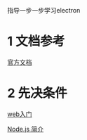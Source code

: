  指导一步一步学习electron
#  1 文档参考
[官方文档](https://www.electronjs.org/docs)

# 2 先决条件
[web入门](
https://developer.mozilla.org/en-US/docs/Learn/Getting_started_with_the_web)

[Node.js 简介](https://nodejs.dev/learn)




<!--stackedit_data:
eyJoaXN0b3J5IjpbNTM3MTczNzA1LDExMTU5MDY2MDcsLTMwMT
QyMjA5NV19
-->